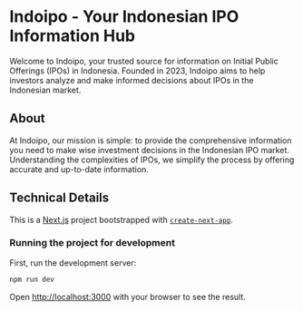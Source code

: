 # Indoipo - Your Indonesian IPO Information Hub

Welcome to Indoipo, your trusted source for information on Initial Public Offerings (IPOs) in Indonesia. Founded in 2023, Indoipo aims to help investors analyze and make informed decisions about IPOs in the Indonesian market.

## About

At Indoipo, our mission is simple: to provide the comprehensive information you need to make wise investment decisions in the Indonesian IPO market. Understanding the complexities of IPOs, we simplify the process by offering accurate and up-to-date information.

## Technical Details

This is a [Next.js](https://nextjs.org) project bootstrapped with [`create-next-app`](https://nextjs.org/docs/app/api-reference/cli/create-next-app).

### Running the project for development

First, run the development server:

```bash
npm run dev
```

Open [http://localhost:3000](http://localhost:3000) with your browser to see the result.
